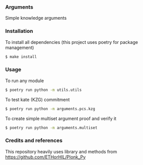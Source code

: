 ### Arguments

Simple knowledge arguments

### Installation

To install all dependencies (this project uses poetry for package management)

```bash
$ make install
```

### Usage

To run any module

```bash
$ poetry run python -m utils.utils
```

To test kate (KZG) commitment

```bash
$ poetry run python -m arguments.pcs.kzg
```

To create simple multiset argument proof and verify it

```bash
$ poetry run python -m arguments.multiset
```

### Credits and references

This repository heavily uses library and methods from https://github.com/ETHorHIL/Plonk_Py
